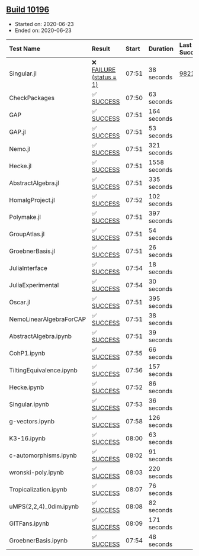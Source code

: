 ## [Build 10196](https://oscarci.mathematik.uni-kl.de/job/oscar/10196/)

* Started on: 2020-06-23
* Ended on: 2020-06-23

| Test Name    | Result | Start | Duration | Last Success | First Failure |
|:-------------|:-------|:------|:---------|:-------------|:--------------|
| Singular.jl | ❌ [FAILURE (status = 1)](https://oscarci.mathematik.uni-kl.de/job/oscar/10196/artifact/logs/build-10196/Singular.jl.log) | 07:51 | 38 seconds | [9821](https://oscarci.mathematik.uni-kl.de/job/oscar/9821/) | [9822](https://oscarci.mathematik.uni-kl.de/job/oscar/9822/) |
| CheckPackages | ✅ [SUCCESS](https://oscarci.mathematik.uni-kl.de/job/oscar/10196/artifact/logs/build-10196/CheckPackages.log) | 07:50 | 63 seconds |  |  |
| GAP | ✅ [SUCCESS](https://oscarci.mathematik.uni-kl.de/job/oscar/10196/artifact/logs/build-10196/GAP.log) | 07:51 | 164 seconds |  |  |
| GAP.jl | ✅ [SUCCESS](https://oscarci.mathematik.uni-kl.de/job/oscar/10196/artifact/logs/build-10196/GAP.jl.log) | 07:51 | 53 seconds |  |  |
| Nemo.jl | ✅ [SUCCESS](https://oscarci.mathematik.uni-kl.de/job/oscar/10196/artifact/logs/build-10196/Nemo.jl.log) | 07:51 | 321 seconds |  |  |
| Hecke.jl | ✅ [SUCCESS](https://oscarci.mathematik.uni-kl.de/job/oscar/10196/artifact/logs/build-10196/Hecke.jl.log) | 07:51 | 1558 seconds |  |  |
| AbstractAlgebra.jl | ✅ [SUCCESS](https://oscarci.mathematik.uni-kl.de/job/oscar/10196/artifact/logs/build-10196/AbstractAlgebra.jl.log) | 07:51 | 335 seconds |  |  |
| HomalgProject.jl | ✅ [SUCCESS](https://oscarci.mathematik.uni-kl.de/job/oscar/10196/artifact/logs/build-10196/HomalgProject.jl.log) | 07:52 | 102 seconds |  |  |
| Polymake.jl | ✅ [SUCCESS](https://oscarci.mathematik.uni-kl.de/job/oscar/10196/artifact/logs/build-10196/Polymake.jl.log) | 07:51 | 397 seconds |  |  |
| GroupAtlas.jl | ✅ [SUCCESS](https://oscarci.mathematik.uni-kl.de/job/oscar/10196/artifact/logs/build-10196/GroupAtlas.jl.log) | 07:51 | 54 seconds |  |  |
| GroebnerBasis.jl | ✅ [SUCCESS](https://oscarci.mathematik.uni-kl.de/job/oscar/10196/artifact/logs/build-10196/GroebnerBasis.jl.log) | 07:51 | 26 seconds |  |  |
| JuliaInterface | ✅ [SUCCESS](https://oscarci.mathematik.uni-kl.de/job/oscar/10196/artifact/logs/build-10196/JuliaInterface.log) | 07:54 | 18 seconds |  |  |
| JuliaExperimental | ✅ [SUCCESS](https://oscarci.mathematik.uni-kl.de/job/oscar/10196/artifact/logs/build-10196/JuliaExperimental.log) | 07:54 | 30 seconds |  |  |
| Oscar.jl | ✅ [SUCCESS](https://oscarci.mathematik.uni-kl.de/job/oscar/10196/artifact/logs/build-10196/Oscar.jl.log) | 07:51 | 395 seconds |  |  |
| NemoLinearAlgebraForCAP | ✅ [SUCCESS](https://oscarci.mathematik.uni-kl.de/job/oscar/10196/artifact/logs/build-10196/NemoLinearAlgebraForCAP.log) | 07:51 | 38 seconds |  |  |
| AbstractAlgebra.ipynb | ✅ [SUCCESS](https://oscarci.mathematik.uni-kl.de/job/oscar/10196/artifact/logs/build-10196/AbstractAlgebra.ipynb.log) | 07:51 | 39 seconds |  |  |
| CohP1.ipynb | ✅ [SUCCESS](https://oscarci.mathematik.uni-kl.de/job/oscar/10196/artifact/logs/build-10196/CohP1.ipynb.log) | 07:55 | 66 seconds |  |  |
| TiltingEquivalence.ipynb | ✅ [SUCCESS](https://oscarci.mathematik.uni-kl.de/job/oscar/10196/artifact/logs/build-10196/TiltingEquivalence.ipynb.log) | 07:56 | 157 seconds |  |  |
| Hecke.ipynb | ✅ [SUCCESS](https://oscarci.mathematik.uni-kl.de/job/oscar/10196/artifact/logs/build-10196/Hecke.ipynb.log) | 07:52 | 86 seconds |  |  |
| Singular.ipynb | ✅ [SUCCESS](https://oscarci.mathematik.uni-kl.de/job/oscar/10196/artifact/logs/build-10196/Singular.ipynb.log) | 07:53 | 36 seconds |  |  |
| g-vectors.ipynb | ✅ [SUCCESS](https://oscarci.mathematik.uni-kl.de/job/oscar/10196/artifact/logs/build-10196/g-vectors.ipynb.log) | 07:58 | 126 seconds |  |  |
| K3-16.ipynb | ✅ [SUCCESS](https://oscarci.mathematik.uni-kl.de/job/oscar/10196/artifact/logs/build-10196/K3-16.ipynb.log) | 08:00 | 63 seconds |  |  |
| c-automorphisms.ipynb | ✅ [SUCCESS](https://oscarci.mathematik.uni-kl.de/job/oscar/10196/artifact/logs/build-10196/c-automorphisms.ipynb.log) | 08:02 | 91 seconds |  |  |
| wronski-poly.ipynb | ✅ [SUCCESS](https://oscarci.mathematik.uni-kl.de/job/oscar/10196/artifact/logs/build-10196/wronski-poly.ipynb.log) | 08:03 | 220 seconds |  |  |
| Tropicalization.ipynb | ✅ [SUCCESS](https://oscarci.mathematik.uni-kl.de/job/oscar/10196/artifact/logs/build-10196/Tropicalization.ipynb.log) | 08:07 | 76 seconds |  |  |
| uMPS(2,2,4)_0dim.ipynb | ✅ [SUCCESS](https://oscarci.mathematik.uni-kl.de/job/oscar/10196/artifact/logs/build-10196/uMPS-2-2-4-_0dim.ipynb.log) | 08:08 | 82 seconds |  |  |
| GITFans.ipynb | ✅ [SUCCESS](https://oscarci.mathematik.uni-kl.de/job/oscar/10196/artifact/logs/build-10196/GITFans.ipynb.log) | 08:09 | 171 seconds |  |  |
| GroebnerBasis.ipynb | ✅ [SUCCESS](https://oscarci.mathematik.uni-kl.de/job/oscar/10196/artifact/logs/build-10196/GroebnerBasis.ipynb.log) | 07:54 | 48 seconds |  |  |
